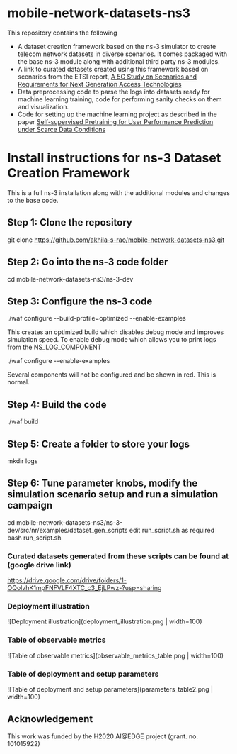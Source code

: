 # mobile-network-datasets-ns3
This repository contains the following 
- A dataset creation framework based on the ns-3 simulator to create telecom network datasets in diverse scenarios. It comes packaged with the base ns-3 module along with additional third party ns-3 modules.
- A link to curated datasets created using this framework based on scenarios from the ETSI report, [A 5G Study on Scenarios and Requirements for Next Generation Access Technologies](https://www.etsi.org/deliver/etsi_tr/138900_138999/138913/14.02.00_60/tr_138913v140200p.pdf)   
- Data preprocessing code to parse the logs into datasets ready for machine learning training, code for performing sanity checks on them and visualization.
- Code for setting up the machine learning project as described in the paper [Self-supervised Pretraining for User Performance Prediction under Scarce Data Conditions](https://www.techrxiv.org/users/883047/articles/1261614-self-supervised-pretraining-for-user-performance-prediction-under-scarce-data-conditions)


# Install instructions for ns-3 Dataset Creation Framework
This is a full ns-3 installation along with the additional modules and changes to the base code. 

## Step 1: Clone the repository 
git clone https://github.com/akhila-s-rao/mobile-network-datasets-ns3.git

## Step 2: Go into the ns-3 code folder 
cd mobile-network-datasets-ns3/ns-3-dev 

## Step 3: Configure the ns-3 code
./waf configure --build-profile=optimized --enable-examples 

This creates an optimized build which disables debug mode and improves simulation speed.
To enable debug mode which allows you to print logs from the NS_LOG_COMPONENT 

./waf configure --enable-examples

Several components will not be configured and be shown in red. This is normal. 

## Step 4: Build the code
./waf build

## Step 5: Create a folder to store your logs
mkdir logs
 
## Step 6: Tune parameter knobs, modify the simulation scenario setup and run a simulation campaign   
cd mobile-network-datasets-ns3/ns-3-dev/src/nr/examples/dataset_gen_scripts 
edit run_script.sh as required
bash run_script.sh 

### Curated datasets generated from these scripts can be found at (google drive link)
https://drive.google.com/drive/folders/1-OQolvhK1mpFNFVLF4XTC_c3_EjLPwz-?usp=sharing

### Deployment illustration
![Deployment illustration](deployment_illustration.png | width=100)

### Table of observable metrics 
![Table of observable metrics](observable_metrics_table.png | width=100)

### Table of deployment and setup parameters
![Table of deployment and setup parameters](parameters_table2.png | width=100)

## Acknowledgement
This work was funded by the H2020 AI@EDGE project (grant. no. 101015922)

